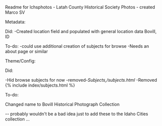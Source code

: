 Readme for lchsphotos - Latah County Historical Society Photos - created Marco SV

Metadata:

Did:
-Created location field and populated with general location data Bovill, ID

To-do:
-could use additional creation of subjects for browse
-Needs an about page or similar

Theme/Config:

Did:

-Hid browse subjects for now
	-removed-*Subjects,/subjects.html*
	-Removed  {% include index/subjects.html %}

To-do:


Changed name to Bovill Historical Photograph Collection

-- probably wouldn't be a bad idea just to add these to the Idaho Cities collection ... 
